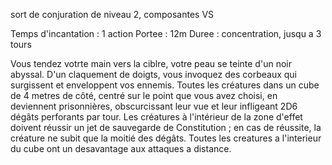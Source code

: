 sort de conjuration de niveau 2, composantes VS

Temps d'incantation : 1 action
Portee : 12m
Duree : concentration, jusqu a 3 tours

Vous tendez votrte main vers la ciblre, votre peau se teinte d'un noir abyssal.
D'un claquement de doigts, vous invoquez des corbeaux qui surgissent et enveloppent vos ennemis. Toutes les créatures dans un cube de 4 metres de côté, centré sur le point que vous avez choisi, en deviennent prisonnières, obscurcissant leur vue et leur infligeant 2D6 dégâts perforants par tour.
Les créatures à l'intérieur de la zone d'effet doivent réussir un jet de sauvegarde de Constitution ; en cas de réussite, la créature ne subit que la moitié des dégâts.
Toutes les creatures a l'interieur du cube ont un desavantage aux attaques a distance.